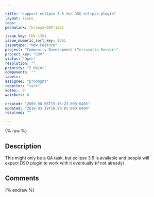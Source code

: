 ```yaml
---

title: "support eclipse 3.5 for DSO eclipse plugin"
layout: issue
tags: 
permalink: /browse/CDV-1351

issue_key: CDV-1351
issue_numeric_sort_key: 1351
issuetype: "New Feature"
project: "Community Development (Terracotta Server)"
project_key: "CDV"
status: "Open"
resolution: ""
priority: "2 Major"
components: ""
labels: 
assignee: "prodmgmt"
reporter: "teck"
votes:  0
watchers: 0

created: "2009-08-06T19:16:23.000-0400"
updated: "2010-03-19T18:59:01.000-0400"
resolved: ""

---
```




{% raw %}



## Description

<div markdown="1" class="description">

This might only be a QA task, but eclipse 3.5 is available and people will expect DSO plugin to work with it eventually (if not already)


</div>

## Comments



{% endraw %}
